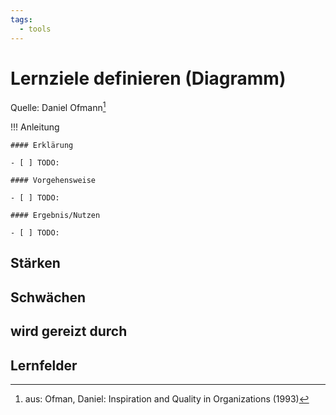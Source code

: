 ```yaml
---
tags:
  - tools
---
```


# Lernziele definieren (Diagramm)

Quelle: Daniel Ofmann[^1]

!!! Anleitung

    #### Erklärung

    - [ ] TODO:

    #### Vorgehensweise

    - [ ] TODO:

    #### Ergebnis/Nutzen

    - [ ] TODO:

## Stärken

## Schwächen

## wird gereizt durch

## Lernfelder


[^1]: aus: Ofman, Daniel: Inspiration and Quality in Organizations (1993)